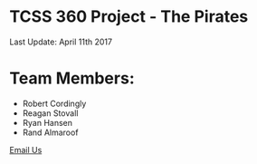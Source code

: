 # TCSS 360 Project - The Pirates

Last Update: April 11th 2017

# Team Members:
- Robert Cordingly
- Reagan Stovall
- Ryan Hansen
- Rand Almaroof

[Email Us](mailto:robertcordingly@gmail.com,r.cordingly@comcast.net)
